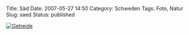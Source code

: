 Title: Säd
Date: 2007-05-27 14:50
Category: Schweden
Tags: Foto, Natur
Slug: saed
Status: published

[![Getreide](/pic/veteoskarp_s.jpg "Getreide")](/pic/veteoskarp_l.jpg)

